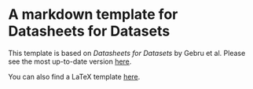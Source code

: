 # A markdown template for Datasheets for Datasets

This template is based on *Datasheets for Datasets* by Gebru et al. Please see the most up-to-date version [here](http://arxiv.org/abs/1803.09010).

You can also find a LaTeX template [here](https://github.com/AudreyBeard/Datasheets-for-Datasets-Template).


